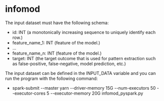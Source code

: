 # infomod
The input dataset must have the following schema:
- id: INT (a monotonically increasing sequence to uniquely identify each row.)
- feature_name_1: INT (feature of the model.)
- ...
- feature_name_n: INT (feature of the model.)
- target: INT (the target outcome that is used for pattern extraction such as false-positive, false-negative, model prediction, etc.)

The input dataset can be defined in the INPUT_DATA variable and you can run the program with the following command:  
- spark-submit --master yarn --driver-memory 15G --num-executors 50 --executor-cores 5 --executor-memory 20G infomod_pyspark.py
